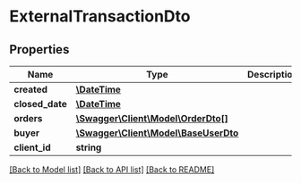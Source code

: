 # ExternalTransactionDto

## Properties
Name | Type | Description | Notes
------------ | ------------- | ------------- | -------------
**created** | [**\DateTime**](\DateTime.md) |  | [optional] 
**closed_date** | [**\DateTime**](\DateTime.md) |  | [optional] 
**orders** | [**\Swagger\Client\Model\OrderDto[]**](OrderDto.md) |  | [optional] 
**buyer** | [**\Swagger\Client\Model\BaseUserDto**](BaseUserDto.md) |  | [optional] 
**client_id** | **string** |  | [optional] 

[[Back to Model list]](../README.md#documentation-for-models) [[Back to API list]](../README.md#documentation-for-api-endpoints) [[Back to README]](../README.md)


